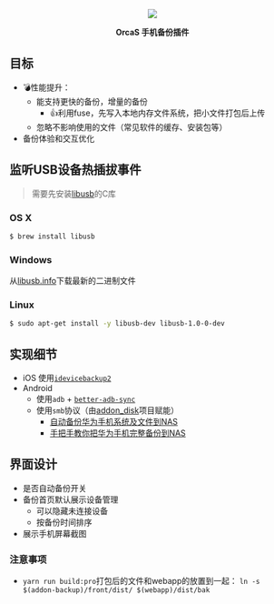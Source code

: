 <p align="center">
  <a href="https://orcastor.github.io/doc/">
    <img src="https://orcastor.github.io/doc/logo.svg">
  </a>
</p>

<p align="center"><strong>OrcaS 手机备份插件</strong></p>

## 目标

- 💣性能提升：
  - 能支持更快的备份，增量的备份
    - 👍利用fuse，先写入本地内存文件系统，把小文件打包后上传
  - 忽略不影响使用的文件（常见软件的缓存、安装包等）
- 备份体验和交互优化

## 监听USB设备热插拔事件

> 需要先安装[libusb](https://github.com/gotmc/libusb)的C库

### OS X

```bash
$ brew install libusb
```

### Windows

从[libusb.info](https://libusb.info)下载最新的二进制文件

### Linux

```bash
$ sudo apt-get install -y libusb-dev libusb-1.0-0-dev
```

## 实现细节

- iOS 使用[`idevicebackup2`](https://github.com/libimobiledevice/libimobiledevice)
- Android
  - 使用`adb` + [`better-adb-sync`](https://github.com/jb2170/better-adb-sync)
  - 使用`smb`协议（由[addon_disk](https://github.com/orcastor/addon-disk)项目赋能）
    - [自动备份华为手机系统及文件到NAS](https://www.oureiq.top:8812/2023/02/09/%E8%87%AA%E5%8A%A8%E5%A4%87%E4%BB%BD%E5%8D%8E%E4%B8%BA%E6%89%8B%E6%9C%BA%E7%B3%BB%E7%BB%9F%E5%8F%8A%E6%96%87%E4%BB%B6%E5%88%B0nas/)
    - [手把手教你把华为手机完整备份到NAS](https://www.cnblogs.com/djd66/p/16635579.html)

## 界面设计

- 是否自动备份开关
- 备份首页默认展示设备管理
  - 可以隐藏未连接设备
  - 按备份时间排序
- 展示手机屏幕截图

### 注意事项 

- `yarn run build:pro`打包后的文件和webapp的放置到一起：
`ln -s $(addon-backup)/front/dist/ $(webapp)/dist/bak`
